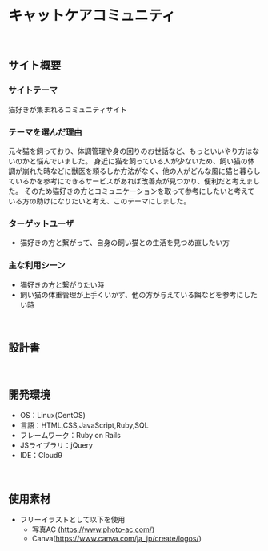 # キャットケアコミュニティ
​
## サイト概要
### サイトテーマ
猫好きが集まれるコミュニティサイト
​
### テーマを選んだ理由
元々猫を飼っており、体調管理や身の回りのお世話など、もっといいやり方はないのかと悩んでいました。
身近に猫を飼っている人が少ないため、飼い猫の体調が崩れた時などに獣医を頼るしか方法がなく、他の人がどんな風に猫と暮らしているかを参考にできるサービスがあれば改善点が見つかり、便利だと考えました。
そのため猫好きの方とコミュニケーションを取って参考にしたいと考えている方の助けになりたいと考え、このテーマにしました。
​
### ターゲットユーザ
* 猫好きの方と繋がって、自身の飼い猫との生活を見つめ直したい方
​

### 主な利用シーン
* 猫好きの方と繋がりたい時
* 飼い猫の体重管理が上手くいかず、他の方が与えている餌などを参考にしたい時

​
## 設計書

​
## 開発環境
- OS：Linux(CentOS)
- 言語：HTML,CSS,JavaScript,Ruby,SQL
- フレームワーク：Ruby on Rails
- JSライブラリ：jQuery
- IDE：Cloud9

​
## 使用素材
* フリーイラストとして以下を使用
  - 写真AC (https://www.photo-ac.com/)
  - Canva(https://www.canva.com/ja_jp/create/logos/)

